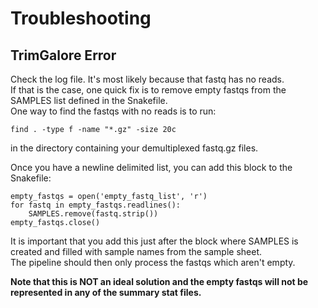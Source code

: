 # Troubleshooting

## TrimGalore Error
Check the log file. It's most likely because that fastq has no reads. <br/>
If that is the case, one quick fix is to remove empty fastqs from the SAMPLES list defined in the Snakefile. <br/>
One way to find the fastqs with no reads is to run:
```
find . -type f -name "*.gz" -size 20c
```
in the directory containing your demultiplexed fastq.gz files.

Once you have a newline delimited list, you can add this block to the Snakefile:
```
empty_fastqs = open('empty_fastq_list', 'r')
for fastq in empty_fastqs.readlines():
	SAMPLES.remove(fastq.strip())
empty_fastqs.close()
```
It is important that you add this just after the block where SAMPLES is created and filled with sample names from the sample sheet. <br/>
The pipeline should then only process the fastqs which aren't empty.


**Note that this is __NOT__ an ideal solution and the empty fastqs will not be represented in any of the summary stat files.**
